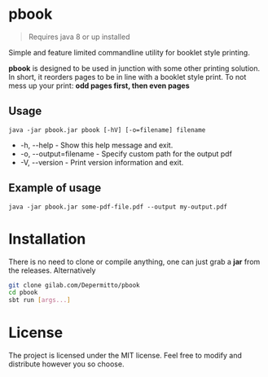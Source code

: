 # pbook
> Requires java 8 or up installed

Simple and feature limited commandline utility for booklet style printing.

**pbook** is designed to be used in junction with some other printing solution. In short, it reorders pages to be in line with a booklet style print. To not mess up your print: **odd pages first, then even pages**

## Usage
`java -jar pbook.jar pbook [-hV] [-o=filename] filename`

* -h, --help             -  Show this help message and exit.
* -o, --output=filename  -  Specify custom path for the output pdf
* -V, --version          -  Print version information and exit.

## Example of usage
`java -jar pbook.jar some-pdf-file.pdf --output my-output.pdf`

# Installation
There is no need to clone or compile anything, one can just grab a **jar** from the releases. Alternatively
```bash
git clone gilab.com/Depermitto/pbook
cd pbook
sbt run [args...]
```

# License
The project is licensed under the MIT license. Feel free to modify and distribute however you so choose.